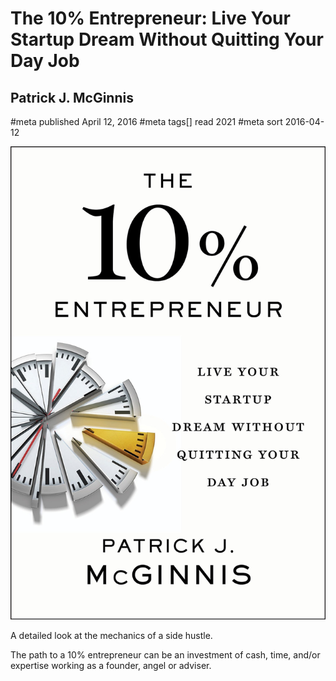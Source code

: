 # The 10% Entrepreneur: Live Your Startup Dream Without Quitting Your Day Job
## Patrick J. McGinnis
#meta published April 12, 2016
#meta tags[] read 2021
#meta sort 2016-04-12

![The 10% Entrepreneur: Live Your Startup Dream Without Quitting Your Day Job](10-percent-entrepreneur.png)

A detailed look at the mechanics of a side hustle.

The path to a 10% entrepreneur can be an investment of cash, time, and/or expertise
working as a founder, angel or adviser.
